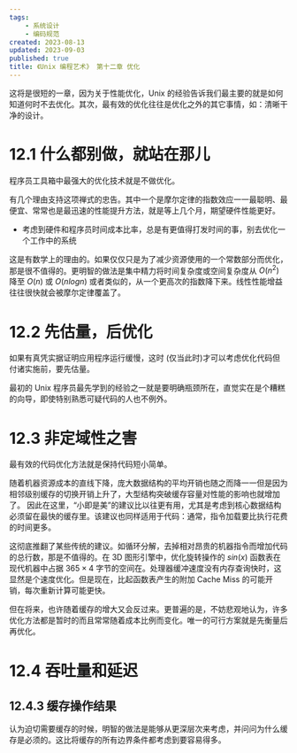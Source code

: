 ```yaml
---
tags:
    - 系统设计
    - 编码规范
created: 2023-08-13
updated: 2023-09-03
published: true
title: 《Unix 编程艺术》 第十二章 优化
---
```


这将是很短的一章，因为关于性能优化，Unix 的经验告诉我们最主要的就是如何知道何时不去优化。其次，最有效的优化往往是优化之外的其它事情，如：清晰干净的设计。

# 12.1 什么都别做，就站在那儿

程序员工具箱中最强大的优化技术就是不做优化。

有几个理由支持这项禅式的忠告。其中一个是摩尔定律的指数效应一一最聪明、最便宜、常常也是最迅速的性能提升方法，就是等上几个月，期望硬件性能更好。

- 考虑到硬件和程序员时间成本比率，总是有更值得打发时间的事，别去优化一个工作中的系统

这是有数学上的理由的。如果仅仅只是为了减少资源使用的一个常数部分而优化，那是很不值得的。更明智的做法是集中精力将时间复杂度或空间复杂度从 $O(n^2)$ 降至 $O(n)$ 或 $O(n logn)$ 或者类似的，从一个更高次的指数降下来。线性性能增益往往很快就会被摩尔定律覆盖了。

# 12.2 先估量，后优化

如果有真凭实据证明应用程序运行缓慢，这时 (仅当此时)才可以考虑优化代码但付诸实施前，要先估量。

最初的 Unix 程序员最先学到的经验之一就是要明确瓶颈所在，直觉实在是个糟糕的向导，即使特别熟悉可疑代码的人也不例外。

# 12.3 非定域性之害

最有效的代码优化方法就是保持代码短小简单。

随着机器资源成本的直线下降，庞大数据结构的平均开销也随之而降一一但是因为相邻级别缓存的切换开销上升了，大型结构突破缓存容量对性能的影响也就增加了。 因此在这里，“小即是美”的建议比以往更有用，尤其是考虑到核心数据结构必须留在最快的缓存里。该建议也同样适用于代码：通常，指令加载要比执行花费的时间更多。

这彻底推翻了某些传统的建议。如循环分解，去掉相对昂贵的机器指令而增加代码的总行数，那是不值得的。在 3D 图形引擎中，优化旋转操作的 $sin(x)$ 函数表在现代机器中占据 $365 \times 4$ 字节的空间在。处理器缓冲速度没有内存查询快时，这显然是个速度优化。但是现在，比起函数表产生的附加 Cache Miss 的可能开销，每次重新计算可能更快。

但在将来，也许随着缓存的增大又会反过来。更普遍的是，不妨悲观地认为，许多优化方法都是暂时的而且常常随着成本比例而变化。唯一的可行方案就是先衡量后再优化。

# 12.4 吞吐量和延迟

## 12.4.3 缓存操作结果

认为迫切需要缓存的时候，明智的做法是能够从更深层次来考虑，并问问为什么缓存是必须的。这比将缓存的所有边界条件都考虑到要容易得多。
